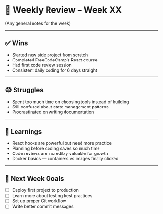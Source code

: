 # 📆 Weekly Review – Week XX

(Any general notes for the week)

---

## ✅ Wins

- Started new side project from scratch  
- Completed FreeCodeCamp’s React course  
- Had first code review session  
- Consistent daily coding for 6 days straight  

---

## 😅 Struggles

- Spent too much time on choosing tools instead of building  
- Still confused about state management patterns  
- Procrastinated on writing documentation  

---

## 📘 Learnings

- React hooks are powerful but need more practice  
- Planning before coding saves so much time  
- Code reviews are incredibly valuable for growth  
- Docker basics — containers vs images finally clicked  

---

## 🍒 Next Week Goals

- [ ] Deploy first project to production  
- [ ] Learn more about testing best practices  
- [ ] Set up proper Git workflow  
- [ ] Write better commit messages
